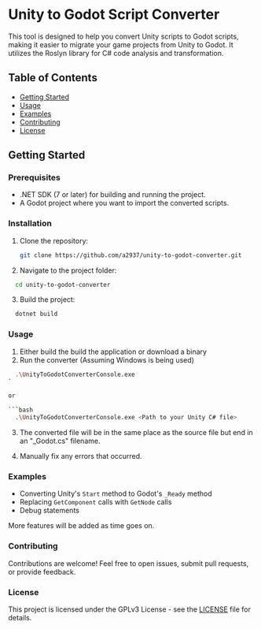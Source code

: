 # Unity to Godot Script Converter

This tool is designed to help you convert Unity scripts to Godot scripts, making it easier to migrate your game projects from Unity to Godot. It utilizes the Roslyn library for C# code analysis and transformation.

## Table of Contents

- [Getting Started](#getting-started)
- [Usage](#usage)
- [Examples](#examples)
- [Contributing](#contributing)
- [License](#license)

## Getting Started

### Prerequisites

- .NET SDK (7 or later) for building and running the project.
- A Godot project where you want to import the converted scripts.

### Installation

1. Clone the repository:

   ```bash
   git clone https://github.com/a2937/unity-to-godot-converter.git
   ```

2. Navigate to the project folder:

  ```bash
    cd unity-to-godot-converter
  ```

3. Build the project:

  ```bash
    dotnet build
  ```

### Usage

1. Either build the build the application or download a binary
2. Run the converter (Assuming Windows is being used)

  ```bash
    .\UnityToGodotConverterConsole.exe
  `

  or 

  ```bash
    .\UnityToGodotConverterConsole.exe <Path to your Unity C# file>
  ```

3. The converted file will be in the same place as the source file but end in an "_Godot.cs" filename.

4. Manually fix any errors that occurred.

### Examples

- Converting Unity's `Start` method to Godot's `_Ready` method
- Replacing `GetComponent` calls with `GetNode` calls
- Debug statements

More features will be added as time goes on.

### Contributing

Contributions are welcome! Feel free to open issues, submit pull requests, or provide feedback.

### License

This project is licensed under the GPLv3 License - see the [LICENSE](LICENSE) file for details.
